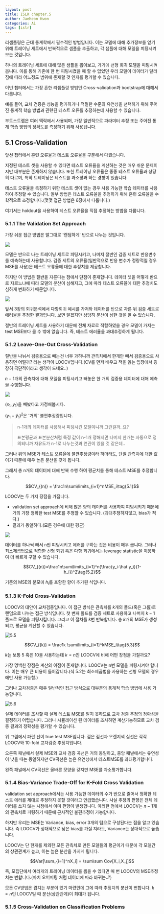 ```yaml
---
layout: post
title: ISLR chapter.5
author: Jaeheon Kwon
categories: Ai
tags: [islr]
---
```


리샘플링은 근대 통계학에서 필수적인 방법입니다. 이는 모델에 대해 추가정보를 얻기 위해 트레이닝 세트에서 반복적으로 샘플을 추출하고, 각 샘플에 대해 모델을 피팅시켜 보는 것입니다.

하나의 트레이닝 세트에 대해 많은 샘플을 뽑아보고, 거기에 선형 회귀 모델을 피팅시켜봅니다. 이를 통해 기존에 한 번 피팅시켰을 때 할 수 없었던 우리 모델이 데이터가 달라짐에 따라 어느정도 범위에 존재할 것 인지를 평가할 수 있습니다.

이번 챕터에서는 가장 흔한 리샘플링 방법인 Cross-validation과 bootstrap에 대해서 다룹니다.

예를 들어, 교차 검증은 성능을 평가하거나 적절한 수준의 유연성을 선택하기 위해 주어진 통계적 학습 방법과 관련된 테스트 오류를 추정하는데 사용할 수 있습니다.

부트스트랩은 여러 맥락에서 사용되며, 가장 일반적으로 파라미터 추정 또는 주어진 통계 학습 방법의 정확도를 측정하기 위해 사용됩니다.



## 5.1 Cross-Validation

앞선 챕터에서 훈련 오류율과 테스트 오류율을 구분해서 다뤘습니다. 

지정된 테스트 셋을 사용할 수 있다면 테스트 오류율을 계산하는 것은 매우 쉬운 문제이지만 대부분은 존재하지 않습니다. 또한 트레이닝 오류율은 종종 테스트 오류율과 상당히 다르며, 특히 트레이닝은 테스트를 과소평과 하는 경향이 있습니다.

테스트 오류율을 측정하기 위한 테스트  셋이 없는 경우 사용 가능한 학습 데이터를 사용하여 추정할 수 있습니다. 일부 방법은 테스트 오류율을 추정하기 위해 훈련 오류율을 수학적으로 조정합니다.(몇몇 접근 방법은 6장에서 다룹니다.)

여기서는 holdout을 사용하여 테스트 오류율을 직접 추정하는 방법을 다룹니다.



### 5.1.1 The Validation Set Approach

가장 쉬운 접근 방법은 말그대로 '랜덤하게' 반으로 나누는 것입니다.

<img src = "https://py-tonic.github.io/images/islr/5.1.png">

모델은 반으로 나눈 트레이닝 세트로 피팅시키고, 나머지 절반인 검증 세트로 반응변수를 예측하는데 사용합니다. 검증 세트의 오류율(일반적으로 반응 변수가 정량적일 경우 MSE를 사용)은 테스트 오류율에 대한 추정치를 제공합니다.

하지만 이 방법은 절반을 자른다는 점에서 단점이 존재합니다. 데이터 셋을 어떻게 반으로 자르느냐에 따라 모델의 분산이 심해지고, 그에 따라 테스트 오류율에 대한 추정치도 심하게 변화하기 때문입니다.

<img src = "https://py-tonic.github.io/images/islr/5.2.png">

앞서 3장의 회귀분석에서 다항회귀 예시를 가져와 데이터를 반으로 자른 뒤 검증 세트로 에러율을 추정한 결과입니다. 보면 알겠지만 상당히 분산이 심한 것을 알 수 있습니다.

절반의 트레이닝 세트를 사용하기 대문에 전체 자료로 적합하였을 경우 모델이 가지는 test MSE보다 클 수 밖에 없습니다. 즉, 테스트 에러율을 과대추정하게 됩니다.



### 5.1.2 Leave-One-Out Cross-Validation

절반을 나눠서 검증용으로 빼는건 너무 과하니까 관측치에서 한개만 빼서 검증용으로 사용하면 어떨까? 라는 생각이 LOOCV입니다.(CV를 먼저 배우고 책을 읽는 입장에서 굉장히 극단적이라고 생각이 드네요..)

$n-1$개의 관측치에 대해 모델을 피팅시키고 빼놓은 한 개의 검증용 데이터에 대해 예측을 수행합니다.

<img src = "https://py-tonic.github.io/images/islr/5.3.png">



$(x_1,y_1)$을 빼놨다고 가정해봅시다.

$(y_1-\hat y_1)^2$은 '거의' 불편추정량입니다. 

> n-1개의 데이터를 사용해서 피팅시킨 모델이니까 그런걸까..요?
>
> 표본평균과 표본분산처럼 특정 값이 n-1개 정해지면 나머지 한개는 자동으로 정의되니까 자유도가 n-1로 나누는것과 연관이 있을 것 같은데..

그러나 위의 MSE가 테스트 오류율에 불편추정량이라 하더라도, 단일 관측치에 대한 값이기 때문에 매우 높은 분산을 갖게 됩니다.

그래서 총 n개의 데이터에 대해 반복 수행 하여 평균치를 통해 테스트 MSE를 추정합니다.

$$CV_{(n)} = \frac1n\sum\limits_{i=1}^nMSE_i\tag{5.1}$$

LOOCV는 두 가지 장점을 가집니다.

- validation set approach에 비해 많은 양의 데이터를 사용하여 피팅시키기 때문에 거의 가장 정확한 test MSE를 추정할 수 있습니다. (과대추정하지않고, bias가 적다.)
- 결과가 동일하다.(모든 경우에 대한 평균)

<img src = "https://py-tonic.github.io/images/islr/5.4.png">



데이터를 하나씩 빼서 n번 피팅시키고 에러를 구하는 것은 비용이 매우 큽니다. 그러나 최소제곱법으로 적합한 선형 회귀 혹은 다항 회귀에서는 leverage statistic을 이용하여 더 빠르게 구할 수 있습니다.

$$CV_{(n)}=\frac1n\sum\limits_{i=1}^n(\frac{y_i-\hat y_i}{1-h_i})^2\tag{5.2}$$

기존의 MSE의 분모에 $h_i$를 포함한 항이 추가된 식입니다.



### 5.1.3 K-Fold Cross-Validation

LOOCV의 대안이 교차검증입니다. 이 접근 방식은 관측치를 $k$개의 폴드(혹은 그룹)로 랜덤으로 나누는 접근 방식입니다. 첫 번째 폴드를 검증 세트로 사용하고 나머지 $k-1$ 폴드로 모델을 피팅시킵니다. 그리고 이 절차를 $k$번 반복합니다. 총 $k$개의 MSE가 생성되고, 평균을 계산할 수 있습니다.

![5.5](/Users/devcat/git/blog/images/islr/5.5.png)

$$CV_{(k)} = \frac1k \sum\limits_{i=1}^kMSE_i\tag{5.3}$$

$k$는 보통 5 혹은 10을 사용하는데 $k=n$인 LOOCV에 비해 어떤 장점을 가질까요?

가장 명백한 장점은 계산의 이점이 존재합니다. LOOCV는 n번 모델을 피팅시켜야 합니다. 이는 매우 큰 비용이 들어갑니다.(식 5.2는 최소제곱법을 사용하는 선형 모델의 경우에만 사용 가능함.)

그러나 교차검증은 매우 일반적인 접근 방식으로 대부분의 통계적 학습 방법에 사용 가능합니다.

![5.6](/Users/devcat/git/blog/images/islr/5.6.png)



실제 데이터를 조사할 때 실제 테스트 MSE를 알지 못하므로 교차 검증 추정의 정확성을 결정하기 어렵습니다. 그러나 시뮬레이션 된 데이터를 조사하면 계산가능하므로 교차 검증 결과의 정확성을 평가할 수 있습니다.

위 그림에서 파란 선이 true test MSE입니다. 검은 점선과 오렌지색 실선은 각각 LOOCV와 10-fold 교차검증 추정치입니다.

오른쪽 패널에서 실제 MSE와 교차 검증 곡선은 거의 동일하고, 중앙 패널에서는 유연성이 낮을 때는 동일하지만 CV곡선은 높은 유연성에서 테스트MSE를 과대평가합니다. 

왼쪽 패널에서 CV곡선은 올바른 모양을 갖지만 MSE를 과소평가합니다.



### 5.1.4 Bias-Variance Trade-Off for K-Fold Cross Validation

validation set approach에서는 사용 가능한 데이터의 수가 반으로 줄어서 정확한 테스트 에러를 제대로 추정하지 못할 것이라고 언급했습니다. 사실 추정의 편향은 전체 데이터를 쓰지 않는 시점에서 이미 편향이 발생합니다. 이러한 점에서 LOOCV는 $n-1$개의 관측치로 피팅하기 때문에 근사적인 불편추정이 가능합니다.

하지만 우리는 MSE는 Variance, bias, error 3개의 텀으로 구성된다는 점을 알고 있습니다. 즉 LOOCV가 상대적으로 낮은 bias를 가질 지라도, Variance는 상대적으로 높습니다.

LOOCV는 단 한개를 제외한 모든 관측치로 만든 모델들의 평균이기 때문에 각 모델간의 상관관계가 높고, 이는 높은 분산을 가지게 됩니다.

$$Var[\sum_{i=1}^nX_i] = \sum\sum Cov[X_i,X_j]$$

즉, 모집단에서 여러개의 트레이닝 데이터를 뽑을 수 있다면 매 번 LOOCV의 MSE추정치는 변합니다.(마치 오버피팅 처럼 데이터에 따라 바뀌는..?)

모든 CV방법은 겹치는 부분이 있기 마련인데 그에 따라 추정치의 분산이 변합니다. $k=n$인 LOOCV일 때 분산(상관관계)이 최대가 됩니다.



### 5.1.5 Cross-Validation on Classification Problems

